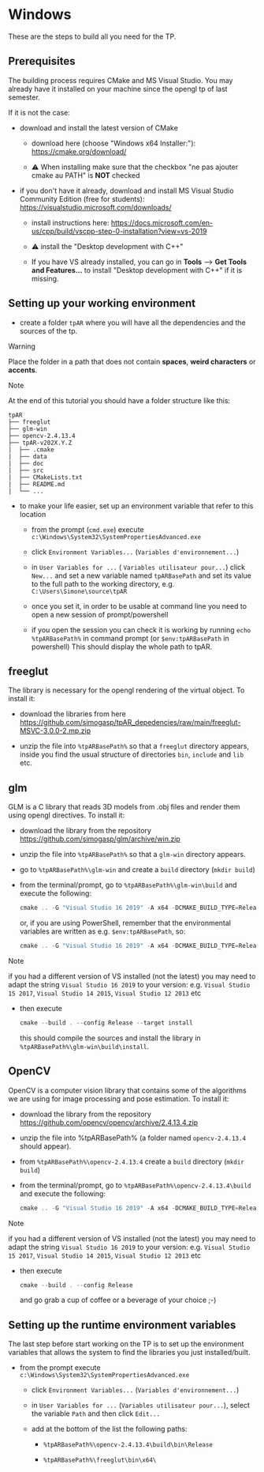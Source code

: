 # Windows

These are the steps to build all you need for the TP.

## Prerequisites

The building process requires CMake and MS Visual Studio.
You may already have it installed on your machine since the opengl tp of last semester.

If it is not the case:

* download and install the latest version of CMake

  * download here (choose "Windows x64 Installer:"): <https://cmake.org/download/>

  * :warning: When installing make sure that the checkbox "ne pas ajouter cmake au PATH" is **NOT** checked

* if you don't have it already, download and install MS Visual Studio Community Edition (free for students): <https://visualstudio.microsoft.com/downloads/>

  * install instructions here: <https://docs.microsoft.com/en-us/cpp/build/vscpp-step-0-installation?view=vs-2019>

  * :warning: install the "Desktop development with C++"

  * If you have VS already installed, you can go in **Tools** --> **Get Tools and Features...** to install "Desktop development with C++" if it is missing.

## Setting up your working environment

* create a folder `tpAR` where you will have all the dependencies and the sources of the tp.

> [!WARNING]  
> Place the folder in a path that does not contain **spaces**, **weird characters** or **accents**.

> [!NOTE]  
> At the end of this tutorial you should have a folder structure like this:
>
> ```none
> tpAR
> ├── freeglut
> ├── glm-win
> ├── opencv-2.4.13.4
> ├── tpAR-v202X.Y.Z
> |  ├── .cmake
> |  ├── data
> |  ├── doc
> |  ├── src
> |  ├── CMakeLists.txt
> |  ├── README.md
> |  └── ...
> ```

* to make your life easier, set up an environment variable that refer to this location

  * from the prompt (`cmd.exe`) execute `c:\Windows\System32\SystemPropertiesAdvanced.exe`

  * click `Environment Variables...`  (`Variables d'environnement...`)

  * in `User Variables for ...` ( `Variables utilisateur pour...`) click `New...` and set a new variable named
  `tpARBasePath` and set its value to the full path to the working directory, e.g. `C:\Users\Simone\source\tpAR`

  * once you set it, in order to be usable at command line you need to open a new session of prompt/powershell

  * if you open the session you can check it is working by running `echo %tpARBasePath%`  in command prompt (or `$env:tpARBasePath` in powershell)
    This should display the whole path to tpAR.

## freeglut

The library is necessary for the opengl rendering of the virtual object.
To install it:

* download the libraries from here <https://github.com/simogasp/tpAR_depedencies/raw/main/freeglut-MSVC-3.0.0-2.mp.zip>

* unzip the file into `%tpARBasePath%` so that a `freeglut` directory appears, inside you find the usual structure of directories `bin`, `include` and `lib` etc.

## glm

GLM is a C library that reads 3D models from .obj files and render them using opengl directives.
To install it:

* download the library from the repository <https://github.com/simogasp/glm/archive/win.zip>

* unzip the file into `%tpARBasePath%` so that a `glm-win` directory appears.

* go to `%tpARBasePath%\glm-win` and create a `build` directory (`mkdir build`)

* from the terminal/prompt, go to `%tpARBasePath%\glm-win\build` and execute the following:

    ```powershell
    cmake .. -G "Visual Studio 16 2019" -A x64 -DCMAKE_BUILD_TYPE=Release -DCMAKE_INSTALL_PREFIX:PATH=%tpARBasePath%\glm-win\build\install -DGLUT_ROOT_PATH:PATH=%tpARBasePath%\freeglut -DBUILD_EXAMPLES:BOOL=OFF  -Wno-dev
    ```

    or, if you are using PowerShell, remember that the environmental variables are written as e.g. `$env:tpARBasePath`, so:

    ```powershell
    cmake .. -G "Visual Studio 16 2019" -A x64 -DCMAKE_BUILD_TYPE=Release -DCMAKE_INSTALL_PREFIX:PATH=$env:tpARBasePath\glm-win\build\install -DGLUT_ROOT_PATH:PATH=$env:tpARBasePath\freeglut -DBUILD_EXAMPLES:BOOL=OFF  -Wno-dev
    ```

> [!NOTE]
> if you had a different version of VS installed (not the latest) you may need to adapt the string `Visual Studio 16 2019` to your version: e.g. `Visual Studio 15 2017`, `Visual Studio 14 2015`, `Visual Studio 12 2013` etc

* then execute

    ```powershell
    cmake --build . --config Release --target install
    ```

  this should compile the sources and install the library in `%tpARBasePath%\glm-win\build\install`.

## OpenCV

OpenCV is a computer vision library that contains some of the algorithms we are using for image processing and pose estimation.
To install it:

* download the library from the repository <https://github.com/opencv/opencv/archive/2.4.13.4.zip>

* unzip the file into %tpARBasePath% (a folder named `opencv-2.4.13.4` should appear).

* from `%tpARBasePath%\opencv-2.4.13.4` create a `build` directory (`mkdir build`)

* from the terminal/prompt, go to `%tpARBasePath%\opencv-2.4.13.4\build` and execute the following:

    ```powershell
    cmake .. -G "Visual Studio 16 2019" -A x64 -DCMAKE_BUILD_TYPE=Release -DWITH_CUDA:BOOL=OFF -DBUILD_PERF_TESTS:BOOL=OFF -DBUILD_TESTS:BOOL=OFF -DWITH_OPENEXR:BOOL=OFF -DWITH_OPENCL:BOOL=OFF -DBUILD_opencv_ts:BOOL=OFF
    ```

> [!NOTE]
> if you had a different version of VS installed (not the latest) you may need to adapt the string `Visual Studio 16 2019` to your version: e.g. `Visual Studio 15 2017`, `Visual Studio 14 2015`, `Visual Studio 12 2013` etc

* then execute

    ```powershell
    cmake --build . --config Release 
    ```

  and go grab a cup of coffee or a beverage of your choice ;-)

## Setting up the runtime environment variables

The last step before start working on the TP is to set up the environment variables that allows the system to find the libraries you just installed/built.

* from the prompt execute `c:\Windows\System32\SystemPropertiesAdvanced.exe`

  * click `Environment Variables...`  (`Variables d'environnement...`)

  * in `User Variables for ...` (`Variables utilisateur pour...`), select the variable `Path` and then click `Edit...`

  * add at the bottom of the list the following paths:

    * `%tpARBasePath%\opencv-2.4.13.4\build\bin\Release`

    * `%tpARBasePath%\freeglut\bin\x64\`
